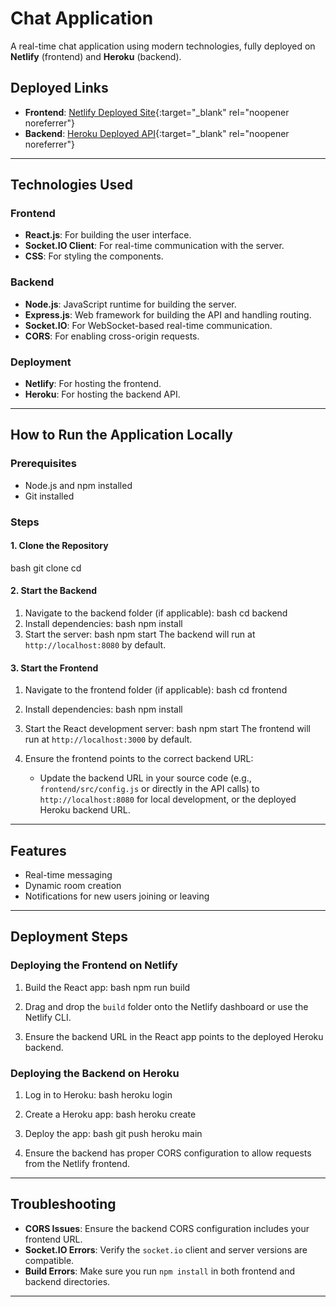 # Chat Application

A real-time chat application using modern technologies, fully deployed on **Netlify** (frontend) and **Heroku** (backend).

## Deployed Links

- **Frontend**: [Netlify Deployed Site](https://splendid-monstera-31993e.netlify.app){:target="_blank" rel="noopener noreferrer"}
- **Backend**: [Heroku Deployed API](https://react-chat-app-d13acb806081.herokuapp.com){:target="_blank" rel="noopener noreferrer"}


---

## Technologies Used

### Frontend
- **React.js**: For building the user interface.
- **Socket.IO Client**: For real-time communication with the server.
- **CSS**: For styling the components.

### Backend
- **Node.js**: JavaScript runtime for building the server.
- **Express.js**: Web framework for building the API and handling routing.
- **Socket.IO**: For WebSocket-based real-time communication.
- **CORS**: For enabling cross-origin requests.

### Deployment
- **Netlify**: For hosting the frontend.
- **Heroku**: For hosting the backend API.

---

## How to Run the Application Locally

### Prerequisites
- Node.js and npm installed
- Git installed

### Steps

#### 1. Clone the Repository
bash
git clone <repository-url>
cd <repository-folder>
#### 2. Start the Backend

1. Navigate to the backend folder (if applicable):
bash
cd backend
2. Install dependencies:
bash
npm install
3. Start the server:
bash
npm start
The backend will run at `http://localhost:8080` by default.

#### 3. Start the Frontend

1. Navigate to the frontend folder (if applicable):
bash
cd frontend
2. Install dependencies:
bash
npm install
3. Start the React development server:
bash
npm start
The frontend will run at `http://localhost:3000` by default.

4. Ensure the frontend points to the correct backend URL:
   - Update the backend URL in your source code (e.g., `frontend/src/config.js` or directly in the API calls) to `http://localhost:8080` for local development, or the deployed Heroku backend URL.

---

## Features

- Real-time messaging
- Dynamic room creation
- Notifications for new users joining or leaving

---

## Deployment Steps

### Deploying the Frontend on Netlify
1. Build the React app:
bash
   npm run build
   
2. Drag and drop the `build` folder onto the Netlify dashboard or use the Netlify CLI.

3. Ensure the backend URL in the React app points to the deployed Heroku backend.

### Deploying the Backend on Heroku
1. Log in to Heroku:
bash
   heroku login
   
2. Create a Heroku app:
bash
   heroku create
   
3. Deploy the app:
bash
   git push heroku main
   
4. Ensure the backend has proper CORS configuration to allow requests from the Netlify frontend.

---

## Troubleshooting

- **CORS Issues**: Ensure the backend CORS configuration includes your frontend URL.  
- **Socket.IO Errors**: Verify the `socket.io` client and server versions are compatible.  
- **Build Errors**: Make sure you run `npm install` in both frontend and backend directories.  

---
